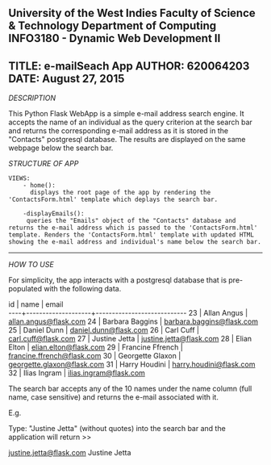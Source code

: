 University of the West Indies
Faculty of Science & Technology
Department of Computing
INFO3180 - Dynamic Web Development II
-----------------------------------------
TITLE: e-mailSeach App
AUTHOR: 620064203
DATE: August 27, 2015
-----------------------------------------

*DESCRIPTION*

This Python Flask WebApp is a simple e-mail address search engine. It accepts the name of an individual as the query criterion at the search bar and returns the corresponding e-mail address as it is stored in the "Contacts" postgresql 
database. The results are displayed on the same webpage below the search bar.

*STRUCTURE OF APP*

	VIEWS:
		- home(): 
		  displays the root page of the app by rendering the 'ContactsForm.html' template which deplays the search bar. 
		
		-displayEmails():
		 queries the "Emails" object of the "Contacts" database and returns the e-mail address which is passed to the 'ContactsForm.html' template. Renders the 'ContactsForm.html' template with updated HTML showing the e-mail address and individual's name below the search bar.
		 
-----------------------------------------

*HOW TO USE*

For simplicity, the app interacts with a postgresql database that is pre-populated with the following data.
		 
id  |       name      	 |           email            
----+--------------------+----------------------------
 23 | Allan Angus     	 | allan.angus@flask.com
 24 | Barbara Baggins 	 | barbara.baggins@flask.com
 25 | Daniel Dunn     	 | daniel.dunn@flask.com
 26 | Carl Cuff      	   | carl.cuff@flask.com
 27 | Justine Jetta   	 | justine.jetta@flask.com
 28 | Elian Elton      	 | elian.elton@flask.com
 29 | Francine Ffrench 	 | francine.ffrench@flask.com
 30 | Georgette Glaxon 	 | georgette.glaxon@flask.com
 31 | Harry Houdini   	 | harry.houdini@flask.com
 32 | Ilias Ingram    	 | ilias.ingram@flask.com

The search bar accepts any of the 10 names under the name column (full name, case sensitive) and returns the e-mail associated with it.

E.g.

Type: "Justine Jetta" (without quotes) into the search bar and the application will return >>

justine.jetta@flask.com
	        Justine Jetta
